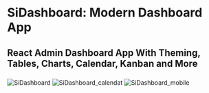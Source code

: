 # SiDashboard: Modern Dashboard App

## React Admin Dashboard App With Theming, Tables, Charts, Calendar, Kanban and More

###

![SiDashboard](https://user-images.githubusercontent.com/106689032/185381069-9dbda216-3c0f-4561-a9a9-6fd541364dbf.PNG)
![SiDashboard_calendat](https://user-images.githubusercontent.com/106689032/185381121-79b74b76-ba6f-409d-ad8e-7c753544c0d3.PNG)
![SiDashboard_mobile](https://user-images.githubusercontent.com/106689032/185381124-200ca344-4c16-44d1-9fb6-8aa386ed3088.PNG)
